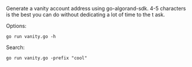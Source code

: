Generate a vanity account address using go-algorand-sdk. 4-5 characters is the best you can do without dedicating a lot of time to the t ask.

Options:
```
go run vanity.go -h
```

Search:
```
go run vanity.go -prefix "cool"
```
